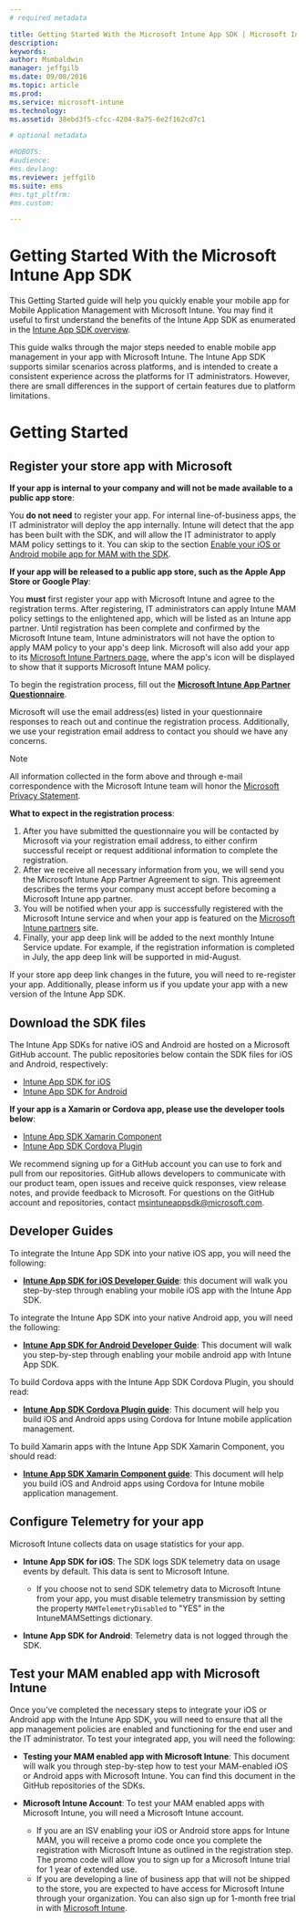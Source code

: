 ```yaml
---
# required metadata

title: Getting Started With the Microsoft Intune App SDK | Microsoft Intune
description:
keywords:
author: Msmbaldwin
manager: jeffgilb
ms.date: 09/08/2016
ms.topic: article
ms.prod:
ms.service: microsoft-intune
ms.technology:
ms.assetid: 38ebd3f5-cfcc-4204-8a75-6e2f162cd7c1

# optional metadata

#ROBOTS:
#audience:
#ms.devlang:
ms.reviewer: jeffgilb
ms.suite: ems
#ms.tgt_pltfrm:
#ms.custom:

---
```


# Getting Started With the Microsoft Intune App SDK

This Getting Started guide will help you quickly enable your mobile app for Mobile Application Management with Microsoft Intune. You may find it useful to first understand the benefits of the Intune App SDK as enumerated in the [Intune App SDK overview](intune-app-sdk.md).

This guide walks through the major steps needed to enable mobile app management in your app with Microsoft Intune. The Intune App SDK supports similar scenarios across platforms, and is intended to create a consistent experience across the platforms for IT administrators. However, there are small differences in the support of certain features due to platform limitations.

# Getting Started

## Register your store app with Microsoft

**If your app is internal to your company and will not be made available to a public app store**:

You **do not need** to register your app. For internal line-of-business apps, the IT administrator will deploy the app internally. Intune will detect that the app has been built with the SDK, and will allow the IT administrator to apply MAM policy settings to it. You can skip to the section [Enable your iOS or Android mobile app for MAM with the SDK](#enable-your-ios-or-android-mobile-app-for-mam-with-the-sdk).

**If your app will be released to a public app store, such as the Apple App Store or Google Play**:

You **must** first register your app with Microsoft Intune and agree to the registration terms. After registering, IT administrators can apply Intune MAM policy settings to the enlightened app, which will be listed as an Intune app partner. Until registration has been complete and confirmed by the Microsoft Intune team, Intune administrators will not have the option to apply MAM policy to your app's deep link. Microsoft will also add your app to its [Microsoft Intune Partners page](https://www.microsoft.com/en-us/cloud-platform/microsoft-intune-apps), where the app's icon will be displayed to show that it supports Microsoft Intune MAM policy.

To begin the registration process, fill out the **[Microsoft Intune App Partner Questionnaire](https://forms.office.com/Pages/ResponsePage.aspx?id=v4j5cvGGr0GRqy180BHbR6oOVGFZ3pxJmwSN1N_eXwJUQUc5Mkw2UVU0VzI5WkhQOEYyMENWNDBWRS4u)**.

Microsoft will use the email address(es) listed in your questionnaire responses to reach out and continue the registration process. Additionally, we use your registration email address to contact you should we have any concerns.

> [!NOTE]
> All information collected in the form above and through e-mail correspondence with the Microsoft Intune team will honor the [Microsoft Privacy Statement](https://www.microsoft.com/en-us/privacystatement/default.aspx).

**What to expect in the registration process**:

1. After you have submitted the questionnaire you will be contacted by Microsoft via your registration email address, to either confirm successful receipt or request additional information to complete the registration.
2. After we receive all necessary information from you, we will send you the Microsoft Intune App Partner Agreement to sign. This agreement describes the terms your company must accept before becoming a Microsoft Intune app partner.
3. You will be notified when your app is successfully registered with the Microsoft Intune service and when your app is featured on the [Microsoft Intune partners](https://www.microsoft.com/en-us/cloud-platform/microsoft-intune-apps) site.
4. Finally, your app deep link will be added to the next monthly Intune Service update. For example, if the registration information is completed in July, the app deep link will be supported in mid-August.

If your store app deep link changes in the future, you will need to re-register your app. Additionally, please inform us if you update your app with a new version of the Intune App SDK.



## Download the SDK files

The Intune App SDKs for native iOS and Android are hosted on a Microsoft GitHub account. The public repositories below contain the SDK files for iOS and Android, respectively:

* [Intune App SDK for iOS](https://github.com/msintuneappsdk/ms-intune-app-sdk-ios)
* [Intune App SDK for Android](https://github.com/msintuneappsdk/ms-intune-app-sdk-android)

**If your app is a Xamarin or Cordova app, please use the developer tools below**:

* [Intune App SDK Xamarin Component](https://github.com/msintuneappsdk/intune-app-sdk-xamarin)
* [Intune App SDK Cordova Plugin](https://github.com/msintuneappsdk/cordova-plugin-ms-intune-mam)

We recommend signing up for a GitHub account you can use to fork and pull from our repositories. GitHub allows developers to communicate with our product team, open issues and receive quick responses, view release notes, and provide feedback to Microsoft. For questions on the GitHub account and repositories, contact msintuneappsdk@microsoft.com.





## Developer Guides

To integrate the Intune App SDK into your native iOS app, you will need the following:

* **[Intune App SDK for iOS Developer Guide](intune-app-sdk-ios.md)**: this document will walk you step-by-step through enabling your mobile iOS app with the Intune App SDK.


To integrate the Intune App SDK into your native Android app, you will need the following:

* **[Intune App SDK for Android Developer Guide](intune-app-sdk-android.md)**: This document will walk you step-by-step through enabling your mobile android app with Intune App SDK.

To build Cordova apps with the Intune App SDK Cordova Plugin, you should read:

* **[Intune App SDK Cordova Plugin guide](intune-app-sdk-cordova)**: This document will help you build iOS and Android apps using Cordova for Intune mobile application management.

To build Xamarin apps with the Intune App SDK Xamarin Component, you should read:

* **[Intune App SDK Xamarin Component guide](intune-app-sdk-xamarin)**: This document will help you build iOS and Android apps using Cordova for Intune mobile application management.




## Configure Telemetry for your app

Microsoft Intune collects data on usage statistics for your app.

* **Intune App SDK for iOS**: The SDK logs SDK telemetry data on usage events by default. This data is sent to Microsoft Intune.

	* If you choose not to send SDK telemetry data to Microsoft Intune from your app, you must disable telemetry transmission by setting the property `MAMTelemetryDisabled` to "YES" in the IntuneMAMSettings dictionary.

* **Intune App SDK for Android**: Telemetry data is not logged through the SDK.

## Test your MAM enabled app with Microsoft Intune

Once you’ve completed the necessary steps to integrate your iOS or Android app with the Intune App SDK, you will need to ensure that all the app management policies are enabled and functioning for the end user and the IT administrator. To test your integrated app, you will need the following:

<!--TODO-->

* **Testing your MAM enabled app with Microsoft Intune**: This document will walk you through step-by-step how to test your MAM-enabled iOS or Android apps with Microsoft Intune. You can find this document in the GitHub repositories of the SDKs.

* **Microsoft Intune Account**: To test your MAM enabled apps with Microsoft Intune, you will need a Microsoft Intune account.
	* If you are an ISV enabling your iOS or Android store apps for Intune MAM, you will receive a promo code once you complete the registration with Microsoft Intune as outlined in the registration step. The promo code will allow you to sign up for a Microsoft Intune trial for 1 year of extended use.
	* If you are developing a line of business app that will not be shipped to the store, you are expected to have access for Microsoft Intune through your organization. You can also sign up for 1-month free trial in with [Microsoft Intune](https://portal.office.com/Signup/Signup.aspx?OfferId=40BE278A-DFD1-470a-9EF7-9F2596EA7FF9&dl=INTUNE_A&ali=1#0).
